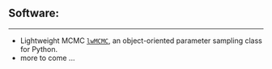 ## Software:

---

* Lightweight MCMC [`lwMCMC`](https://pypi.org/project/lwMCMC/), an object-oriented parameter sampling class for Python.
* more to come ...
